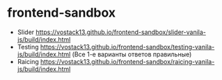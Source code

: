 # frontend-sandbox

- Slider https://vostack13.github.io/frontend-sandbox/slider-vanila-js/build/index.html
- Testing https://vostack13.github.io/frontend-sandbox/testing-vanila-js/build/index.html (Все 1-е варианты ответов правильные)
- Raicing https://vostack13.github.io/frontend-sandbox/raicing-vanila-js/build/index.html